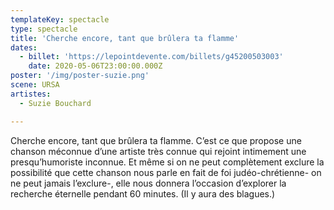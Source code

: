 ```yaml
---
templateKey: spectacle
type: spectacle
title: 'Cherche encore, tant que brûlera ta flamme'
dates: 
  - billet: 'https://lepointdevente.com/billets/g45200503003'
    date: 2020-05-06T23:00:00.000Z
poster: '/img/poster-suzie.png'
scene: URSA
artistes:
  - Suzie Bouchard

---
```

Cherche encore, tant que brûlera ta flamme. C’est ce que propose une chanson méconnue d’une artiste très connue qui rejoint intimement une presqu’humoriste inconnue. Et même si on ne peut complètement exclure la possibilité que cette chanson nous parle en fait de foi judéo-chrétienne- on ne peut jamais l’exclure-, elle nous donnera l’occasion d’explorer la recherche éternelle pendant 60 minutes. (Il y aura des blagues.)
